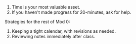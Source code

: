 1. Time is your most valuable asset.
2. If you haven't made progress for 20-minutes, ask for help.

Strategies for the rest of Mod 0:
1. Keeping a tight calendar, with revisions as needed.
2. Reviewing notes immediately after class.
